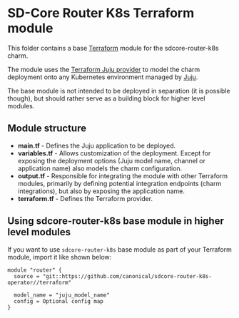 # SD-Core Router K8s Terraform module

This folder contains a base [Terraform][Terraform] module for the sdcore-router-k8s charm.

The module uses the [Terraform Juju provider][Terraform Juju provider] to model the charm
deployment onto any Kubernetes environment managed by [Juju][Juju].

The base module is not intended to be deployed in separation (it is possible though), but should
rather serve as a building block for higher level modules.

## Module structure

- **main.tf** - Defines the Juju application to be deployed.
- **variables.tf** - Allows customization of the deployment. Except for exposing the deployment
  options (Juju model name, channel or application name) also models the charm configuration.
- **output.tf** - Responsible for integrating the module with other Terraform modules, primarily
  by defining potential integration endpoints (charm integrations), but also by exposing
  the application name.
- **terraform.tf** - Defines the Terraform provider.

## Using sdcore-router-k8s base module in higher level modules

If you want to use `sdcore-router-k8s` base module as part of your Terraform module, import it
like shown below:

```text
module "router" {
  source = "git::https://github.com/canonical/sdcore-router-k8s-operator//terraform"
  
  model_name = "juju_model_name"
  config = Optional config map
}
```


[Terraform]: https://www.terraform.io/
[Terraform Juju provider]: https://registry.terraform.io/providers/juju/juju/latest
[Juju]: https://juju.is

